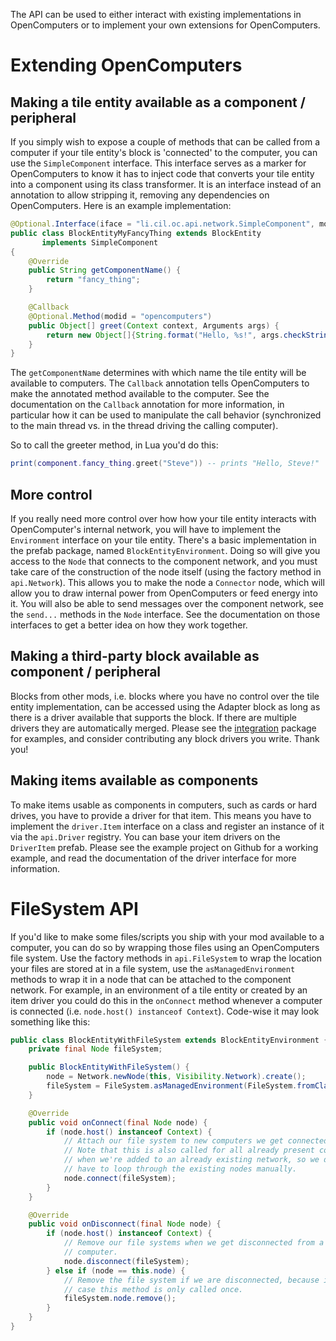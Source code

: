 The API can be used to either interact with existing implementations in OpenComputers or to implement your own extensions for OpenComputers.

Extending OpenComputers
========================

Making a tile entity available as a component / peripheral
--------------------------------------------------
If you simply wish to expose a couple of methods that can be called from a computer if your tile entity's block is 'connected' to the computer, you can use the `SimpleComponent` interface. This interface serves as a marker for OpenComputers to know it has to inject code that converts your tile entity into a component using its class transformer. It is an interface instead of an annotation to allow stripping it, removing any dependencies on OpenComputers. Here is an example implementation:
```java
@Optional.Interface(iface = "li.cil.oc.api.network.SimpleComponent", modid = "opencomputers")
public class BlockEntityMyFancyThing extends BlockEntity
       implements SimpleComponent
{
    @Override
    public String getComponentName() {
        return "fancy_thing";
    }

    @Callback
    @Optional.Method(modid = "opencomputers")
    public Object[] greet(Context context, Arguments args) {
        return new Object[]{String.format("Hello, %s!", args.checkString(0))};
    }
}
```

The `getComponentName` determines with which name the tile entity will be available to computers. The `Callback` annotation tells OpenComputers to make the annotated method available to the computer. See the documentation on the `Callback` annotation for more information, in particular how it can be used to manipulate the call behavior (synchronized to the main thread vs. in the thread driving the calling computer).

So to call the greeter method, in Lua you'd do this:
```lua
print(component.fancy_thing.greet("Steve")) -- prints "Hello, Steve!"
````

More control
------------
If you really need more control over how how your tile entity interacts with OpenComputer's internal network, you will have to implement the `Environment` interface on your tile entity. There's a basic implementation in the prefab package, named `BlockEntityEnvironment`. Doing so will give you access to the `Node` that connects to the component network, and you must take care of the construction of the node itself (using the factory method in `api.Network`). This allows you to make the node a `Connector` node, which will allow you to draw internal power from OpenComputers or feed energy into it. You will also be able to send messages over the component network, see the `send...` methods in the `Node` interface. See the documentation on those interfaces to get a better idea on how they work together.

Making a third-party block available as component / peripheral
--------------------------------------------------------------
Blocks from other mods, i.e. blocks where you have no control over the tile entity implementation, can be accessed using the Adapter block as long as there is a driver available that supports the block. If there are multiple drivers they are automatically merged. Please see the [integration][] package for examples, and consider contributing any block drivers you write. Thank you!

Making items available as components
------------------------------------
To make items usable as components in computers, such as cards or hard drives, you have to provide a driver for that item. This means you have to implement the `driver.Item` interface on a class and register an instance of it via the `api.Driver` registry. You can base your item drivers on the `DriverItem` prefab. Please see the example project on Github for a working example, and read the documentation of the driver interface for more information.

FileSystem API
==============
If you'd like to make some files/scripts you ship with your mod available to a computer, you can do so by wrapping those files using an OpenComputers file system. Use the factory methods in `api.FileSystem` to wrap the location your files are stored at in a file system, use the `asManagedEnvironment` methods to wrap it in a node that can be attached to the component network. For example, in an environment of a tile entity or created by an item driver you could do this in the `onConnect` method whenever a computer is connected (i.e. `node.host() instanceof Context`). Code-wise it may look something like this:
```java
public class BlockEntityWithFileSystem extends BlockEntityEnvironment {
    private final Node fileSystem;

    public BlockEntityWithFileSystem() {
        node = Network.newNode(this, Visibility.Network).create();
        fileSystem = FileSystem.asManagedEnvironment(FileSystem.fromClass(getClass, "yourmodid/lua"), "my_files");
    }

    @Override
    public void onConnect(final Node node) {
        if (node.host() instanceof Context) {
            // Attach our file system to new computers we get connected to.
            // Note that this is also called for all already present computers
            // when we're added to an already existing network, so we don't
            // have to loop through the existing nodes manually.
            node.connect(fileSystem);
        }
    }

    @Override
    public void onDisconnect(final Node node) {
        if (node.host() instanceof Context) {
            // Remove our file systems when we get disconnected from a
            // computer.
            node.disconnect(fileSystem);
        } else if (node == this.node) {
            // Remove the file system if we are disconnected, because in that
            // case this method is only called once.
            fileSystem.node.remove();
        }
    }
}
```


[integration]: https://github.com/MightyPirates/OpenComputers/tree/master-MC1.7.10/src/main/scala/li/cil/oc/integration
